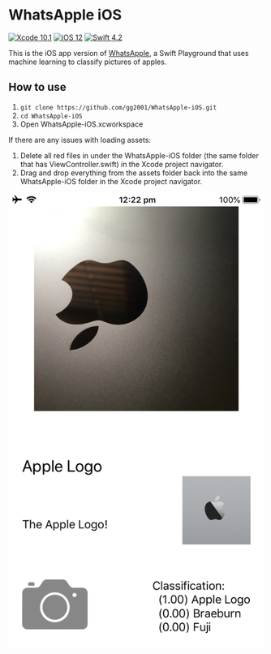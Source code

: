 # WhatsApple iOS

[![Xcode 10.1](https://img.shields.io/badge/Xcode-10.1-brightgreen.svg)](https://developer.apple.com/documentation/xcode_release_notes/xcode_10_1_release_notes) [![iOS 12](https://img.shields.io/badge/iOS-12-brightgreen.svg)](https://www.apple.com/ios/ios-12/) [![Swift 4.2](https://img.shields.io/badge/Swift-4.2-brightgreen.svg)](https://swift.org/blog/swift-4-2-released/)

This is the iOS app version of [WhatsApple](https://github.com/gg2001/WhatsApple), a Swift Playground that uses machine learning to classify pictures of apples.

## How to use

1. `git clone https://github.com/gg2001/WhatsApple-iOS.git`
2. `cd WhatsApple-iOS`
3. Open WhatsApple-iOS.xcworkspace

If there are any issues with loading assets:

1. Delete all red files in under the WhatsApple-iOS folder (the same folder that has ViewController.swift) in the Xcode project navigator.
1. Drag and drop everything from the assets folder back into the same WhatsApple-iOS folder in the Xcode project navigator.

![UI](screenshots/UI.PNG)
